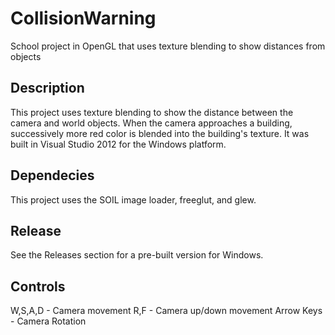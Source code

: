 # CollisionWarning
School project in OpenGL that uses texture blending to show distances from objects

## Description
This project uses texture blending to show the distance between the camera and world objects. When the camera approaches a building, successively more red color is blended into the building's texture.
It was built in Visual Studio 2012 for the Windows platform.

## Dependecies
This project uses the SOIL image loader, freeglut, and glew.

## Release
See the Releases section for a pre-built version for Windows.

## Controls
W,S,A,D    - Camera movement
R,F        - Camera up/down movement
Arrow Keys - Camera Rotation
